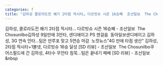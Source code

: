 ```yaml
---
categories: f
title: "김하성 콜로라도전 쐐기 2타점 적시타… 다르빗슈 시즌 16승째  조선일보  The Chosunilbo"
---
```

김하성, 콜로라도전 쐐기 2타점 적시타… 다르빗슈 시즌 16승째 - 조선일보&nbsp;&nbsp;The Chosunilbo김하성 9일만에 3안타, 샌디에이고 PS 잰걸음&nbsp;&nbsp;동아일보샌디에이고 김하성, 3G 연속 안타…팀은 만루포 맞고 5연승 마감&nbsp;&nbsp;노컷뉴스"4G 만에 타점 생산" 김하성, 2타점 적시타+1볼넷, 다르빗슈 16승 달성 [SD 리뷰] - 조선일보&nbsp;&nbsp;The Chosunilbo쿠어스필드에 간 김하성, 4타수 무안타 침묵…팀은 끝내기 패배 [SD 리뷰] - 조선일보&nbsp